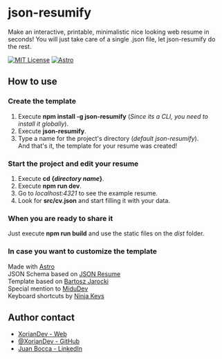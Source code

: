 
# json-resumify

Make an interactive, printable, minimalistic nice looking web resume in seconds!
You will just take care of a single .json file, let json-resumify do the rest.

[![MIT License](https://img.shields.io/badge/License-MIT-green.svg)](https://choosealicense.com/licenses/mit/)
[![Astro](https://camo.githubusercontent.com/e503963afb52c9bee4c7956859d5f7b7cd437fec1eddd7577eb2177149a7be99/68747470733a2f2f696d672e736869656c64732e696f2f62616467652f417374726f2d4243353245453f6c6f676f3d617374726f266c6f676f436f6c6f723d666666267374796c653d666c6174)](https://astro.build/)



## How to use

### Create the template
1) Execute **npm install -g json-resumify** (*Since its a CLI, you need to install it globally*).
2) Execute **json-resumify**.
3) Type a name for the project's directory (*default json-resumify*).
\
And that's it, the template for your resume was created!

### Start the project and edit your resume
1) Execute **cd {*directory name*}**.
2) Execute **npm run dev**.
3) Go to *localhost:4321* to see the example resume.
4) Look for **src/cv.json** and start filling it with your data.

### When you are ready to share it
Just execute **npm run build** and use the static files on the *dist* folder.

### In case you want to customize the template
Made with [Astro](https://astro.build/)\
JSON Schema based on [JSON Resume](https://jsonresume.org/)\
Template based on [Bartosz Jarocki](https://github.com/BartoszJarocki/cv)\
Special mention to [MiduDev](https://midu.dev/)\
Keyboard shortcuts by [Ninja Keys](https://github.com/ssleptsov/ninja-keys)

## Author contact

- [XorianDev - Web](https://xorian.dev)
- [@XorianDev - GitHub](https://github.com/XorianDev)
- [Juan Bocca - LinkedIn](https://www.linkedin.com/in/juan-bocca/)

